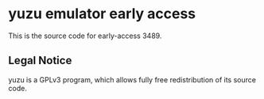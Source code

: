yuzu emulator early access
=============

This is the source code for early-access 3489.

## Legal Notice

yuzu is a GPLv3 program, which allows fully free redistribution of its source code.